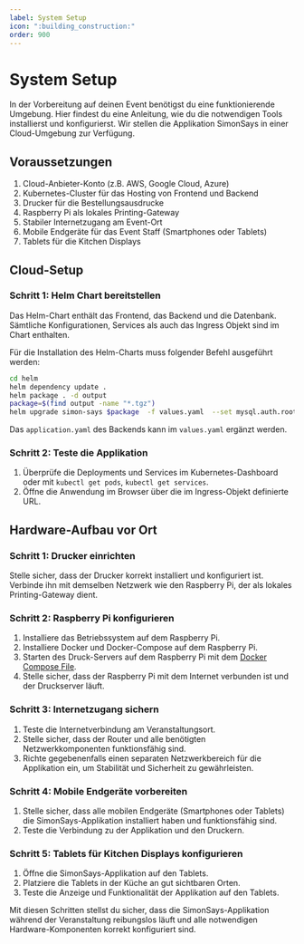 ```yaml
---
label: System Setup
icon: ":building_construction:"
order: 900
---
```

# System Setup

In der Vorbereitung auf deinen Event benötigst du eine funktionierende Umgebung. Hier findest du eine Anleitung, wie du die notwendigen Tools installierst und konfigurierst. Wir stellen die Applikation SimonSays in einer Cloud-Umgebung zur Verfügung.

## Voraussetzungen
1. Cloud-Anbieter-Konto (z.B. AWS, Google Cloud, Azure)
2. Kubernetes-Cluster für das Hosting von Frontend und Backend
4. Drucker für die Bestellungsausdrucke
5. Raspberry Pi als lokales Printing-Gateway
6. Stabiler Internetzugang am Event-Ort
7. Mobile Endgeräte für das Event Staff (Smartphones oder Tablets)
8. Tablets für die Kitchen Displays

## Cloud-Setup
### Schritt 1: Helm Chart bereitstellen
Das Helm-Chart enthält das Frontend, das Backend und die Datenbank. Sämtliche Konfigurationen, Services als auch das Ingress Objekt sind im Chart enthalten.

Für die Installation des Helm-Charts muss folgender Befehl ausgeführt werden:
```bash
cd helm
helm dependency update . 
helm package . -d output
package=$(find output -name "*.tgz")
helm upgrade simon-says $package  -f values.yaml  --set mysql.auth.rootPassword=<<my-secret-password>>  --set mysql.auth.password=<<my-secret-password>> --install -n simon-says --wait
```

Das `application.yaml` des Backends kann im `values.yaml` ergänzt werden.

### Schritt 2: Teste die Applikation
1. Überprüfe die Deployments und Services im Kubernetes-Dashboard oder mit `kubectl get pods`, `kubectl get services`.
2. Öffne die Anwendung im Browser über die im Ingress-Objekt definierte URL.

## Hardware-Aufbau vor Ort

### Schritt 1: Drucker einrichten
Stelle sicher, dass der Drucker korrekt installiert und konfiguriert ist. Verbinde ihn mit demselben Netzwerk wie den Raspberry Pi, der als lokales Printing-Gateway dient.

### Schritt 2: Raspberry Pi konfigurieren
1. Installiere das Betriebssystem auf dem Raspberry Pi.
2. Installiere Docker und Docker-Compose auf dem Raspberry Pi.
3. Starten des Druck-Servers auf dem Raspberry Pi mit dem [Docker Compose File](https://github.com/SimonSays-PM4/simon-says/blob/main/printer/compose.yaml).
4. Stelle sicher, dass der Raspberry Pi mit dem Internet verbunden ist und der Druckserver läuft.

### Schritt 3: Internetzugang sichern
1. Teste die Internetverbindung am Veranstaltungsort.
2. Stelle sicher, dass der Router und alle benötigten Netzwerkkomponenten funktionsfähig sind.
3. Richte gegebenenfalls einen separaten Netzwerkbereich für die Applikation ein, um Stabilität und Sicherheit zu gewährleisten.

### Schritt 4: Mobile Endgeräte vorbereiten
1. Stelle sicher, dass alle mobilen Endgeräte (Smartphones oder Tablets) die SimonSays-Applikation installiert haben und funktionsfähig sind.
2. Teste die Verbindung zu der Applikation und den Druckern.

### Schritt 5: Tablets für Kitchen Displays konfigurieren
1. Öffne die SimonSays-Applikation auf den Tablets.
2. Platziere die Tablets in der Küche an gut sichtbaren Orten.
3. Teste die Anzeige und Funktionalität der Applikation auf den Tablets.

Mit diesen Schritten stellst du sicher, dass die SimonSays-Applikation während der Veranstaltung reibungslos läuft und alle notwendigen Hardware-Komponenten korrekt konfiguriert sind.